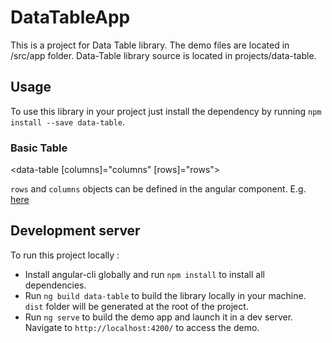 # DataTableApp
This is a project for Data Table library.
The demo files are located in /src/app folder. Data-Table library source is located in projects/data-table.

## Usage

To use this library in your project just install the dependency by running `npm install --save data-table`.

### Basic Table
<data-table [columns]="columns" [rows]="rows"></data-table>

`rows` and `columns` objects can be defined in the angular component. E.g. [here](https://github.com/foureyez/data-table/blob/master/src/app/app.component.ts) 

## Development server
To run this project locally :
* Install angular-cli globally and run `npm install` to install all dependencies.
* Run `ng build data-table` to build the library locally in your machine. `dist` folder will be generated at the root of the project.
* Run `ng serve` to build the demo app and launch it in a dev server. Navigate to `http://localhost:4200/` to access the demo.